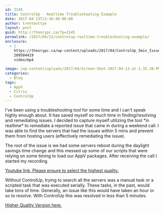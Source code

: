 ```yaml
---
id: 2145
title: ControlUp - Realtime Troubleshooting Example
date: 2017-04-13T13:36:48-06:00
author: trententtye
layout: post
guid: http://theorypc.ca/?p=2145
permalink: /2017/04/13/controlup-realtime-troubleshooting-example/
enclosure:
  - |
    https://theorypc.ca/wp-content/uploads/2017/04/ControlUp_5min_Issue_Resolution.mp4
    289504419
    video/mp4
    
image: /wp-content/uploads/2017/04/Screen-Shot-2017-04-13-at-1.35.38-PM.png
categories:
  - Blog
tags:
  - AppV
  - Citrix
  - ControlUp
---
```

I've been using a troubleshooting tool for some time and I can't speak highly enough about.  It has saved myself so much time in finding/resolving and remediating issues.  I decided to capture myself utilizing the tool \*in realtime\* to remediate a reported issue that came in during a weekend call.  I was able to find the servers that had the issues within 5 mins and prevent them from hosting users (effectively remediating the issue).

The root of the issue is we had some servers reboot during the daylight savings time change and this messed up some of our scripts that were relying on some timing to load our AppV packages.  After receiving the call I started my recording.

[Youtube link.  Please ensure to select the highest quality.](https://youtu.be/hDC2iNoLoME)

Without ControlUp, trying to search all the servers was a manual task or a scripted task that was executed serially.  These tasks, in the past, would take tons of time.  Generally, an issue like this would have taken an hour or so to resolve.  With ControlUp this was resolved in less than 5 minutes.

[Higher Quality Version here.](https://theorypc.ca/wp-content/uploads/2017/04/ControlUp_5min_Issue_Resolution.mp4)

<!-- AddThis Advanced Settings generic via filter on the_content -->

<!-- AddThis Share Buttons generic via filter on the_content -->